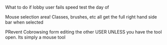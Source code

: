 What to do if lobby user fails speed test the day of

Mouse selection area! Classes, brushes, etc all get the full right hand side bar when selected

PRevent Cobrowsing form editing the other USER UNLESS you have the tool open. Its simply a mouse tool